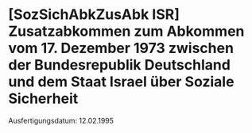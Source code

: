 # [SozSichAbkZusAbk ISR] Zusatzabkommen zum Abkommen vom 17. Dezember 1973 zwischen der Bundesrepublik Deutschland und dem Staat Israel über Soziale Sicherheit

Ausfertigungsdatum: 12.02.1995

 